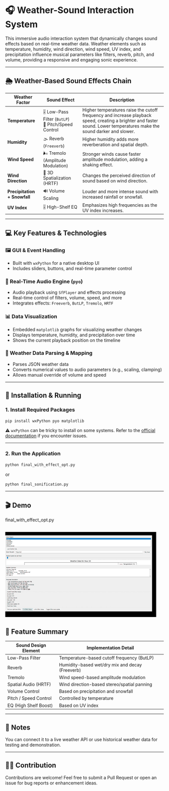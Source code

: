 # 🎧 Weather-Sound Interaction System

 This immersive audio interaction system that dynamically changes sound effects based on real-time weather data. Weather elements such as temperature, humidity, wind direction, wind speed, UV index, and precipitation influence musical parameters like filters, reverb, pitch, and volume, providing a responsive and engaging sonic experience.

---

## 🌦️ Weather-Based Sound Effects Chain

| Weather Factor       | Sound Effect                                | Description |
|----------------------|----------------------------------------------|-------------|
| **Temperature**       | 🎚 Low-Pass Filter (`ButLP`)<br>🎵 Pitch/Speed Control | Higher temperatures raise the cutoff frequency and increase playback speed, creating a brighter and faster sound. Lower temperatures make the sound darker and slower. |
| **Humidity**          | 🌫 Reverb (`Freeverb`)                        | Higher humidity adds more reverberation and spatial depth. |
| **Wind Speed**        | 🌬 Tremolo (Amplitude Modulation)            | Stronger winds cause faster amplitude modulation, adding a shaking effect. |
| **Wind Direction**    | 🧭 3D Spatialization (HRTF)                   | Changes the perceived direction of sound based on wind direction. |
| **Precipitation + Snowfall** | 🔊 Volume Scaling                        | Louder and more intense sound with increased rainfall or snowfall. |
| **UV Index**          | 🎚 High-Shelf EQ                              | Emphasizes high frequencies as the UV index increases. |

---

## 💻 Key Features & Technologies

### 🖼️ GUI & Event Handling
- Built with `wxPython` for a native desktop UI
- Includes sliders, buttons, and real-time parameter control

### 🎵 Real-Time Audio Engine (`pyo`)
- Audio playback using `SfPlayer` and effects processing
- Real-time control of filters, volume, speed, and more
- Integrates effects: `Freeverb`, `ButLP`, `Tremolo`, `HRTF`

### 📊 Data Visualization
- Embedded `matplotlib` graphs for visualizing weather changes
- Displays temperature, humidity, and precipitation over time
- Shows the current playback position on the timeline

### 📁 Weather Data Parsing & Mapping
- Parses JSON weather data
- Converts numerical values to audio parameters (e.g., scaling, clamping)
- Allows manual override of volume and speed

---

## 🔧 Installation & Running

### 1. Install Required Packages

```bash
pip install wxPython pyo matplotlib
```

⚠️ `wxPython` can be tricky to install on some systems. Refer to the [official documentation](https://wxpython.org/pages/downloads/index.html) if you encounter issues.

---

### 2. Run the Application

```bash
python final_with_effect_opt.py
```
or

```bash
python final_sonification.py
```
---
## 🎬 Demo
final_with_effect_opt.py

![demo](./demo.gif)
---
## 🎯 Feature Summary

| Sound Design Element     | Implementation Detail                                 |
|--------------------------|--------------------------------------------------------|
| Low-Pass Filter          | Temperature-based cutoff frequency (ButLP)             |
| Reverb                   | Humidity-based wet/dry mix and decay (Freeverb)        |
| Tremolo                  | Wind speed-based amplitude modulation                  |
| Spatial Audio (HRTF)     | Wind direction-based stereo/spatial panning            |
| Volume Control           | Based on precipitation and snowfall                    |
| Pitch / Speed Control    | Controlled by temperature                              |
| EQ (High Shelf Boost)    | Based on UV index                                      |

---

## 📌 Notes

You can connect it to a live weather API or use historical weather data for testing and demonstration.

---

## 🙋‍♀️ Contribution

Contributions are welcome! Feel free to submit a Pull Request or open an issue for bug reports or enhancement ideas.